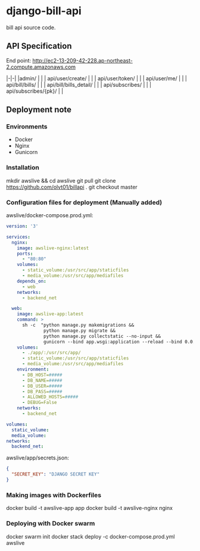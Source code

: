 # django-bill-api
bill api source code.

## API Specification

End point: http://ec2-13-209-42-228.ap-northeast-2.compute.amazonaws.com

|-|-|
|admin/ | |
| api/user/create/ | |
| api/user/token/ | |
| api/user/me/ | |
| api/bill/bills/ | |
| api/bill/bills_detail/ | |
| api/subscribes/ | |
| api/subscribes/{pk}/ | |

## Deployment note

### Environments

- Docker
- Nginx
- Gunicorn

### Installation

mkdir awslive && cd awslive
git pull git clone https://github.com/olvt01/billapi .
git checkout master

### Configuration files for deployment (Manually added)

awslive/docker-compose.prod.yml:
```yml
version: '3'

services:
  nginx:
    image: awslive-nginx:latest
    ports:
      - "80:80"
    volumes:
      - static_volume:/usr/src/app/staticfiles
      - media_volume:/usr/src/app/mediafiles
    depends_on:
      - web
    networks:
      - backend_net

  web:
    image: awslive-app:latest
    command: >
      sh -c  "python manage.py makemigrations &&
              python manage.py migrate &&
              python manage.py collectstatic --no-input &&
              gunicorn --bind app.wsgi:application --reload --bind 0.0.0.0:8000"
    volumes:
      - ./app/:/usr/src/app/
      - static_volume:/usr/src/app/staticfiles
      - media_volume:/usr/src/app/mediafiles
    environment:
      - DB_HOST=#####
      - DB_NAME=#####
      - DB_USER=#####
      - DB_PASS=#####
      - ALLOWED_HOSTS=#####
      - DEBUG=False
    networks:
      - backend_net

volumes:
  static_volume:
  media_volume:
networks:
  backend_net:
```

awslive/app/secrets.json:
```json
{
  "SECRET_KEY": "DJANGO SECRET KEY"
}
```

### Making images with Dockerfiles
docker build -t awslive-app app
docker build -t awslive-nginx nginx

### Deploying with Docker swarm
docker swarm init
docker stack deploy -c docker-compose.prod.yml awslive
